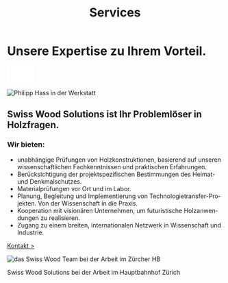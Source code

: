 ﻿---
lang: de
title: 'Services'
order: 3
---

<div class="full-width-kenburns">
<div class="wrap-bg-image">

# Unsere Expertise zu Ihrem Vorteil.

![arrow down](/assets/images/arrow-d-white.svg)

</div>
<img srcset="/assets/images/services_cover2_2x.jpg"
     src="/assets/images/services_cover2.jpg" alt="Philipp Hass in der Werkstatt">
</div>

<div class="full-width">
<div class="wrap -center">

## Swiss Wood Solutions ist Ihr Problemlöser in Holzfragen.

### Wir bieten:

  - unabhängige Prüfungen von Holzkonstruktionen, basierend auf unseren wissenschaftlichen Fachkenntnissen und praktischen Erfahrungen.
  - Berücksichtigung der projektspezifischen Bestimmungen des Heimat- und Denkmalschutzes.
  - Materialprüfungen vor Ort und im Labor.
  - Planung, Begleitung und Implementierung von Technologietransfer-Projekten. Von der Wissenschaft in die Praxis.  
  - Kooperation mit visionären Unternehmen, um futuristische Holzanwendungen zu realisieren.
  - Zugang zu einem breiten, internationalen Netzwerk in Wissenschaft und Industrie.

<p class="extra-margin-top"><a class="btn" href="/de/contact">Kontakt ></a></p>

<img srcset="/assets/images/5_services_cover_2x_Tropical Wood_Tropenholz_Ersatz_Replacement_Alternative_Sonowood_Swiss Ebony_Ebony_Ebenholz_Rosewood_Grenadill_Pernambuco_Fernambuk_African blackwood_CITES_Klimaschutz_Climate_change_Regenwald_Deforestation_Abholzung_Tropical_forest_ETH _Zuerich_Zürich_Schweiz_Switzerland_SwissWoodSolutions_Startup_Spinoff_Empa_Geige_Violin_Gitarre_Guitar_Bratsche_Viola_Griffbrett_Fingerboard_Saitenhalter_Tailpiece.jpg"
     src="/assets/images/4_services_cover_Tropical Wood_Tropenholz_Ersatz_Replacement_Alternative_Sonowood_Swiss Ebony_Ebony_Ebenholz_Rosewood_Grenadill_Pernambuco_Fernambuk_African blackwood_CITES_Klimaschutz_Climate_change_Regenwald_Deforestation_Abholzung_Tropical_forest_ETH _Zuerich_Zürich_Schweiz_Switzerland_SwissWoodSolutions_Startup_Spinoff_Empa_Geige_Violin_Gitarre_Guitar_Bratsche_Viola_Griffbrett_Fingerboard_Saitenhalter_Tailpiece.jpg" alt="das Swiss Wood Team bei der Arbeit im Zürcher HB">
<figcaption>Swiss Wood Solutions bei der Arbeit im Hauptbahnhof Zürich</figcaption>

</div>
</div>
